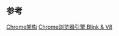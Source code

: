## 参考

[Chrome架构](https://zhuanlan.zhihu.com/p/262182267)
[Chrome浏览器引擎 Blink & V8](https://zhuanlan.zhihu.com/p/279920830)
